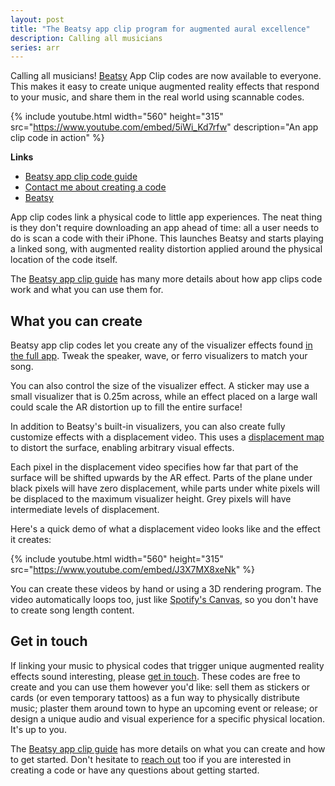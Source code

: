 ```yaml
---
layout: post
title: "The Beatsy app clip program for augmented aural excellence"
description: Calling all musicians
series: arr
---
```


Calling all musicians! [Beatsy][beatsy] App Clip codes are now available to everyone. This makes it easy to create unique augmented reality effects that respond to your music, and share them in the real world using scannable codes.

{% include youtube.html width="560" height="315" src="https://www.youtube.com/embed/5iWi_Kd7rfw" description="An app clip code in action" %}

**Links**
- [Beatsy app clip code guide][guide]
- [Contact me about creating a code][contact]
- [Beatsy][beatsy]

App clip codes link a physical code to little app experiences. The neat thing is they don't require downloading an app ahead of time: all a user needs to do is scan a code with their iPhone. This launches Beatsy and starts playing a linked song, with augmented reality distortion applied around the physical location of the code itself.

The [Beatsy app clip guide][guide] has many more details about how app clips code work and what you can use them for.

## What you can create

Beatsy app clip codes let you create any of the visualizer effects found [in the full app][beatsy]. Tweak the speaker, wave, or ferro visualizers to match your song.

You can also control the size of the visualizer effect. A sticker may use a small visualizer that is 0.25m across, while an effect placed on a large wall could scale the AR distortion up to fill the entire surface!

In addition to Beatsy's built-in visualizers, you can also create fully customize effects with a displacement video. This uses a [displacement map](https://en.wikipedia.org/wiki/Displacement_mapping) to distort the surface, enabling arbitrary visual effects.

Each pixel in the displacement video specifies how far that part of the surface will be shifted upwards by the AR effect. Parts of the plane under black pixels will have zero displacement, while parts under white pixels will be displaced to the maximum visualizer height. Grey pixels will have intermediate levels of displacement.

Here's a quick demo of what a displacement video looks like and the effect it creates:

{% include youtube.html width="560" height="315" src="https://www.youtube.com/embed/J3X7MX8xeNk" %}

You can create these videos by hand or using a 3D rendering program. The video automatically loops too, just like [Spotify's Canvas](https://artists.spotify.com/help/article/adding-a-canvas), so you don't have to create song length content.

## Get in touch

If linking your music to physical codes that trigger unique augmented reality effects sound interesting, please [get in touch][contact]. These codes are free to create and you can use them however you'd like: sell them as stickers or cards (or even temporary tattoos) as a fun way to physically distribute music; plaster them around town to hype an upcoming event or release; or design a unique audio and visual experience for a specific physical location. It's up to you.

The [Beatsy app clip guide][guide] has more details on what you can create and how to get started. Don't hesitate to [reach out][contact] too if you are interested in creating a code or have any questions about getting started.


[guide]: https://github.com/mattbierner/beatsy-app-clip-codes#beatsy-app-clip-codes
[contact]: /about
[beatsy]: https://apps.apple.com/us/app/beatsy/id1543162330